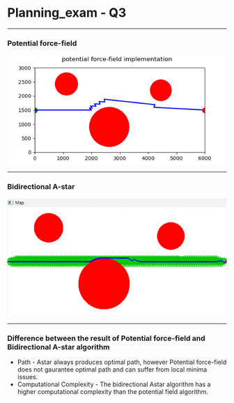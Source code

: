 # Planning_exam - Q3

---
### Potential force-field
![Potential force-field](potential_force_field.png)

---
### Bidirectional A-star
![Bidirectional A-star](bidirectional.png)

---
### Difference between the result of Potential force-field and Bidirectional A-star algorithm
* Path - Astar always produces optimal path, however Potential force-field does not gaurantee optimal path and can suffer from local minima issues.
* Computational Complexity - The bidirectional Astar algorithm has a higher computational complexity than the potential field algorithm.
